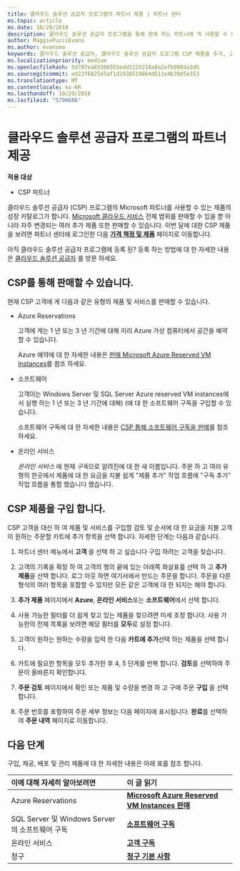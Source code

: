 ```yaml
---
title: 클라우드 솔루션 공급자 프로그램의 파트너 제품 | 파트너 센터
ms.topic: article
ms.date: 10/29/2018
description: 클라우드 솔루션 공급자 프로그램을 통해 판매 하는 파트너에 게 사용할 수 있는 제품에 알아봅니다.
author: MaggiePucciEvans
ms.author: evansma
keywords: 클라우드 솔루션 공급자, 클라우드 솔루션 공급자 프로그램 CSP 제품을 추가, 고객, 파트너 제공, CSP 제품, 클라우드 기반 서비스를 판매 Azure, Office 365, Dynamics, CSP 파트너, Azure RI, CSP에서 판매, Azure 가상 컴퓨터의 경우 Azure 예약 예약, 온라인 서비스, 구독 소프트웨어 AHUB, SQL Server azure, Azure, 고객이 구독에 대 한 Windows Server
ms.localizationpriority: medium
ms.openlocfilehash: 5d707ea8330b5b5edd3229218a8a2efb0004a3d5
ms.sourcegitcommit: ed22f6825d3af1d19385198b4d511e4b39d5e353
ms.translationtype: MT
ms.contentlocale: ko-KR
ms.lasthandoff: 10/29/2018
ms.locfileid: "5796686"
---
```

# <a name="partner-offers-in-the-cloud-solution-provider-program"></a>클라우드 솔루션 공급자 프로그램의 파트너 제공 

**적용 대상**

-  CSP 파트너

클라우드 솔루션 공급자 (CSP) 프로그램의 Microsoft 파트너를 사용할 수 있는 제품의 성장 카탈로그가 합니다. [Microsoft 클라우드 서비스](https://partner.microsoft.com/cloud-solution-provider/products-and-services) 전체 범위를 판매할 수 있을 뿐 아니라 자주 변경되는 여러 추가 제품 또한 판매할 수 있습니다. 이번 달에 대한 CSP 제품을 보려면 파트너 센터에 로그인한 다음 [**가격 책정 및 제품**](https://partnercenter.microsoft.com/pcv/sales) 페이지로 이동합니다.  

아직 클라우드 솔루션 공급자 프로그램에 등록 된? 등록 하는 방법에 대 한 자세한 내용은 [클라우드 솔루션 공급자](https://partner.microsoft.com/cloud-solution-provider) 를 방문 하세요. 

## <a name="what-you-can-sell-through-csp"></a>CSP를 통해 판매할 수 있습니다.

현재 CSP 고객에 게 다음과 같은 유형의 제품 및 서비스를 판매할 수 있습니다.

- Azure Reservations<br> 

    고객에 게는 1 년 또는 3 년 기간에 대해 미리 Azure 가상 컴퓨터에서 공간을 예약할 수 있습니다.<br>
    
    Azure 예약에 대 한 자세한 내용은 [판매 Microsoft Azure Reserved VM Instances](azure-reservations.md)를 참조 하세요.

- 소프트웨어<br>

    고객이는 Windows Server 및 SQL Server Azure reserved VM instances에서 실행 하는 1 년 또는 3 년 기간에 대해) (에 대 한 소프트웨어 구독을 구입할 수 있습니다.<br>
 
  소프트웨어 구독에 대 한 자세한 내용은 [CSP 통해 소프트웨어 구독을 판매](csp-software-subscriptions.md)를 참조 하세요.  

- 온라인 서비스<br>

     *온라인 서비스* 에 현재 *구독*으로 알려진에 대 한 새 이름입니다. 주문 하 고 여러 유형의 한곳에서 제품에 대 한 요금을 지불 쉽게 "제품 추가" 작업 흐름에 "구독 추가" 작업 흐름을 통합 했습니다 했습니다. 

## <a name="buy-csp-offers"></a>CSP 제품을 구입 합니다.

CSP 고객을 대신 하 여 제품 및 서비스를 구입할 검토 및 순서에 대 한 요금을 지불 고객이 원하는 주문할 카트에 추가 항목을 선택 합니다. 자세한 단계는 다음과 같습니다.

1. 파트너 센터 메뉴에서 **고객** 을 선택 하 고 싶습니다 구입 하려는 고객을 찾습니다. 

2. 고객의 기록을 확장 하 여 고객의 행의 끝에 있는 아래쪽 화살표를 선택 하 고 **추가 제품**을 선택 합니다. 로그 아웃 하면 여기서에서 만드는 주문을 합니다. 주문을 다른 형식의 여러 항목을 포함할 수 있지만 모든 같은 고객에 대 한 되지는 해야 합니다.

3. **추가 제품** 페이지에서 **Azure**, **온라인 서비스**또는 **소프트웨어**에서 선택 합니다.

4. 사용 가능한 필터를 더 쉽게 찾고 있는 제품을 찾으려면 미세 조정 합니다. 사용 가능한의 전체 목록을 보려면 해당 필터를 **모두**로 설정 합니다. 

5. 고객이 원하는 원하는 수량을 입력 한 다음 **카트에 추가**선택 하는 제품을 선택 합니다.

6. 카트에 필요한 항목을 모두 추가한 후 4, 5 단계를 반복 합니다. **검토**를 선택하여 주문이 올바른지 확인합니다.  

7. **주문 검토** 페이지에서 확인 또는 제품 및 수량을 변경 하 고 구매 주문 **구입** 을 선택 합니다. 

8. 주문 번호를 포함하여 주문 세부 정보는 다음 페이지에 표시됩니다. **완료**를 선택하여 **주문 내역** 페이지로 이동합니다. 


## <a name="next-steps"></a>다음 단계

구입, 제공, 배포 및 관리 제품에 대 한 자세한 내용은 아래 표를 참조 합니다.

|**이에 대해 자세히 알아보려면**   |**이 글 읽기**   |
|:---------------------------|:--------------------|
|Azure Reservations |[**Microsoft Azure Reserved VM Instances 판매**]( https://docs.microsoft.com/en-us/partner-center/azure-reservations) |
|SQL Server 및 Windows Server의 소프트웨어 구독 |[**소프트웨어 구독**]( https://docs.microsoft.com/en-us/partner-center/csp-software-subscriptions) |
|온라인 서비스 |[**고객 구독**](https://docs.microsoft.com/en-us/partner-center/customer-subscriptions) |
|청구 |[**청구 기본 사항**]( https://docs.microsoft.com/en-us/partner-center/billing-basics) |

